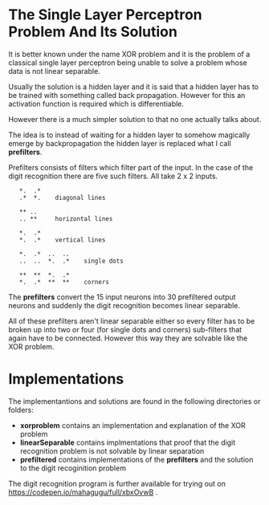 # The Single Layer Perceptron Problem And Its Solution

It is better known under the name XOR problem and it is the problem of a classical single layer perceptron
being unable to solve a problem whose data is not linear separable. 

Usually the solution is a hidden layer and it is said that a hidden layer has to be trained with something
called back propagation. However for this an activation function is required which is differentiable. 

However there is a much simpler solution to that no one actually talks about. 

The idea is to instead of waiting for a hidden layer to somehow magically emerge by backpropagation
the hidden layer is replaced what I call **prefilters**. 

Prefilters consists of filters which filter part of the input. In the case of the digit recognition
there are five such filters. All take 2 x 2 inputs.

```
   *.  .*
   .*  *.    diagonal lines
   
   ** ..
   .. **     horizontal lines
   
   *.  .*
   *.  .*    vertical lines
   
   *.  .*  ..  ..
   ..  ..  *.  .*    single dots
   
   **  **  *.  .*
   *.  .*  **  **    corners
```

The **prefilters** convert the 15 input neurons into 30 prefiltered output neurons and suddenly the digit recognition
becomes linear separable. 

All of these prefilters aren't linear separable either so every filter has to be broken up into two or four (for single dots and corners)
sub-filters that again have to be connected. However this way they are solvable like the XOR problem.  


# Implementations

The implementantions and solutions are found in the following directories or folders:

   * **xorproblem** contains an implementation and explanation of the XOR problem
   * **linearSeparable** contains implmentations that proof that the digit recognition problem is not solvable by linear separation
   * **prefiltered** contains implementations of the **prefilters** and the solution to the digit recoginition problem 
   
   The digit recognition program is further available for trying out on  https://codepen.io/mahagugu/full/xbxOvwB .
   
   

